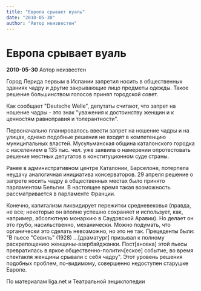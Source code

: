 ```yaml
---
title: "Европа срывает вуаль"
date: "2010-05-30"
author: "Автор неизвестен"
---
```


# Европа срывает вуаль

**2010-05-30** Автор неизвестен

Город Лерида первым в Испании запретил носить в общественных зданиях чадру и другие закрывающие лицо предметы одежды. Такое решение большинством голосов принял городской совет.

Как сообщает "Deutsche Welle", депутаты считают, что запрет на ношение чадры - это знак "уважения к достоинству женщин и к ценностям равноправия и толерантности".

Первоначально планировалось ввести запрет на ношение чадры и на улицах, однако подобные решения не входят в компетенцию муниципальных властей. Мусульманская община каталонского городка с населением в 135 тыс. чел. уже заявила о намерении опротестовать решение местных депутатов в конституционном суде страны.

Ранее в административном центре Каталонии, Барселоне, потерпела неудачу аналогичная инициатива консерваторов. 29 апреля решение о запрете носить чадру в общественных местах было принято парламентом Бельгии. В настоящее время такая возможность рассматривается в парламенте Франции.

Конечно, капитализм ликвидирует пережитки средневековья (правда, не все; некоторые он вполне успешно сохраняет и использует, как, например, абсолютную монархию в Саудовской Аравии). Но делает он это грубо, насильственно, механически. Можно подумать, что органически это сделать невозможно, но это не так. Прецеденты были: "В пьесе "Севиль" (1928) ...[драматург] призывал к полному раскрепощению женщины-азербайджанки. Пост[ановка] этой пьесы превратилась в яркое общественно-политич[еское] событие, во время спектакля женщины срывали с себя чадру". Этот уровень решения подобных проблем, по-видимому, совершенно недоступен старушке Европе.

По материалам liga.net и Театральной энциклопедии